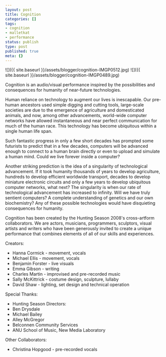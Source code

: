 ```yaml
---
layout: post
title: Cognition
categories: []
tags:
- cognition
- malletkat
- performance
status: publish
type: post
published: true
meta: {}
---
```


![]({{ site.baseurl }}/assets/blogger/cognition-IMGP0512.jpg)
![]({{ site.baseurl }}/assets/blogger/cognition-IMGP0489.jpg)

Cognition is an audio/visual performance inspired by the possibilities and consequences for humanity of near-future technologies.

Human reliance on technology to augment our lives is inescapable. Our pre-human ancestors used simple digging and cutting tools, large-scale societies are due to the emergence of agriculture and domesticated animals, and now, among other advancements, world-wide computer networks have allowed instantaneous and near perfect communication for much of the human race. This technology has become ubiquitous within a single human life span.

Such fantastic progress in only a few short decades has prompted some futurists to predict that in a few decades, computers will be advanced enough to connect to a human brain directly or even to upload and simulate a human mind. Could we live forever inside a computer?

Another striking prediction is the idea of a singularity of technological advancement. If it took humanity thousands of years to develop agriculture, hundreds to develop efficient worldwide transport, decades to develop miniature electronic circuits and only a few years to develop ubiquitous computer networks, what next? The singularity is when our rate of technological advancement has increased to infinity. Will we have truly sentient computers? A complete understanding of genetics and our own biochemistry? Any of these possible technologies would have disquieting consequences for humanity.

Cognition has been created by the Hunting Season 2008's cross-artform collaborators. We are actors, musicians, programmers, sculptors, visual artists and writers who have been generously invited to create a unique performance that combines elements of all of our skills and experiences.

Creators:

- Hanna Cormick - movement, vocals
- Michael Ellis - movement, vocals
- Benjamin Forster - live visuals
- Emma Gibson - writing
- Charles Martin - improvised and pre-recorded music
- Sally McKittrick - costume design, sculpture, lullaby
- David Shaw - lighting, set design and technical operation

Special Thanks:

- Hunting Season Directors:
- Ben Drysdale
- Michael Bailey
- Alley McGregor
- Belconnen Community Services
- ANU School of Music, New Media Laboratory

Other Collaborators:

- Christina Hopgood - pre-recorded vocals
